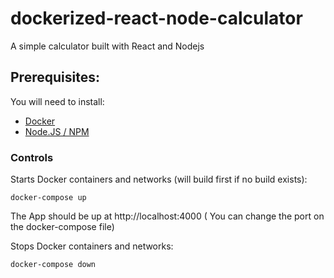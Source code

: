 # dockerized-react-node-calculator
A simple calculator built with React and Nodejs
## Prerequisites:

You will need to install:

- [Docker](https://docs.docker.com/get-docker/)
- [Node.JS / NPM](https://nodejs.org/en/download/)

### Controls

Starts Docker containers and networks (will build first if no build exists):

```
docker-compose up
```

The App should be up at http://localhost:4000 ( You can change the port on the docker-compose file)

Stops Docker containers and networks:

```
docker-compose down
```
